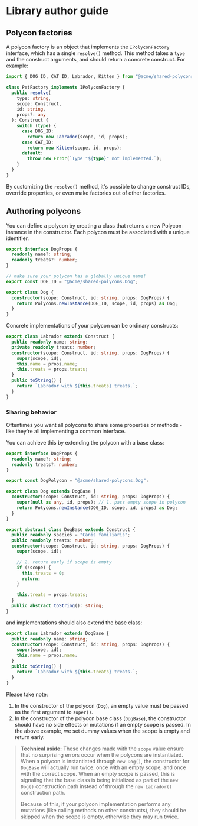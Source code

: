# Library author guide

## Polycon factories

A polycon factory is an object that implements the `IPolyconFactory` interface, which has a single `resolve()` method.
This method takes a `type` and the construct arguments, and should return a concrete construct. For example:

```ts
import { DOG_ID, CAT_ID, Labrador, Kitten } from "@acme/shared-polycons";

class PetFactory implements IPolyconFactory {
  public resolve(
    type: string,
    scope: Construct,
    id: string,
    props?: any
  ): Construct {
    switch (type) {
      case DOG_ID:
        return new Labrador(scope, id, props);
      case CAT_ID:
        return new Kitten(scope, id, props);
      default:
        throw new Error(`Type "${type}" not implemented.`);
    }
  }
}
```

By customizing the `resolve()` method, it's possible to change construct IDs, override properties, or even make factories out of other factories.

## Authoring polycons

You can define a polycon by creating a class that returns a new Polycon instance in the constructor. Each polycon must be associated with a unique identifier.

```ts
export interface DogProps {
  readonly name?: string;
  readonly treats?: number;
}

// make sure your polycon has a globally unique name!
export const DOG_ID = "@acme/shared-polycons.Dog";

export class Dog {
  constructor(scope: Construct, id: string, props: DogProps) {
    return Polycons.newInstance(DOG_ID, scope, id, props) as Dog;
  }
}
```

Concrete implementations of your polycon can be ordinary constructs:

```ts
export class Labrador extends Construct {
  public readonly name: string;
  private readonly treats: number;
  constructor(scope: Construct, id: string, props: DogProps) {
    super(scope, id);
    this.name = props.name;
    this.treats = props.treats;
  }
  public toString() {
    return `Labrador with ${this.treats} treats.`;
  }
}
```

### Sharing behavior

Oftentimes you want all polycons to share some properties or methods - like they're all implementing a common interface.

You can achieve this by extending the polycon with a base class:

```ts
export interface DogProps {
  readonly name?: string;
  readonly treats?: number;
}

export const DogPolycon = "@acme/shared-polycons.Dog";

export class Dog extends DogBase {
  constructor(scope: Construct, id: string, props: DogProps) {
    super(null as any, id, props); // 1. pass empty scope in polycon
    return Polycons.newInstance(DOG_ID, scope, id, props) as Dog;
  }
}

export abstract class DogBase extends Construct {
  public readonly species = "Canis familiaris";
  public readonly treats: number;
  constructor(scope: Construct, id: string, props: DogProps) {
    super(scope, id);

    // 2. return early if scope is empty
    if (!scope) {
      this.treats = 0;
      return;
    }

    this.treats = props.treats;
  }
  public abstract toString(): string;
}
```

and implementations should also extend the base class:

```ts
export class Labrador extends DogBase {
  public readonly name: string;
  constructor(scope: Construct, id: string, props: DogProps) {
    super(scope, id);
    this.name = props.name;
  }
  public toString() {
    return `Labrador with ${this.treats} treats.`;
  }
}
```

Please take note:

1. In the constructor of the polycon (`Dog`), an empty value must be passed as the first argument to `super()`.
2. In the constructor of the polycon base class (`DogBase`), the constructor should have no side effects or mutations if an empty scope is passed. In the above example, we set dummy values when the scope is empty and return early.

> **Technical aside:** These changes made with the `scope` value ensure that no surprising errors occur when the polycons are instantiated.
> When a polycon is instantiated through `new Dog()`, the constructor for `DogBase` will actually run twice: once with an empty scope, and once with the correct scope.
> When an empty scope is passed, this is signaling that the base class is being initialized as part of the `new Dog()` construction path instead of through the `new Labrador()` construction path.
>
> Because of this, if your polycon implementation performs any mutations (like calling methods on other constructs), they should be skipped when the scope is empty, otherwise they may run twice.
